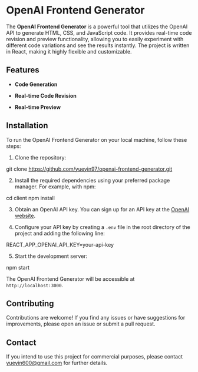 # OpenAI Frontend Generator

The **OpenAI Frontend Generator** is a powerful tool that utilizes the OpenAI API to generate HTML, CSS, and JavaScript code. It provides real-time code revision and preview functionality, allowing you to easily experiment with different code variations and see the results instantly. The project is written in React, making it highly flexible and customizable.

## Features

- **Code Generation** 

- **Real-time Code Revision** 

- **Real-time Preview** 

## Installation

To run the OpenAI Frontend Generator on your local machine, follow these steps:

1. Clone the repository:

git clone https://github.com/yueyin97/openai-frontend-generator.git


2. Install the required dependencies using your preferred package manager. For example, with npm:

cd client
npm install

3. Obtain an OpenAI API key. You can sign up for an API key at the [OpenAI website](https://openai.com/).

4. Configure your API key by creating a `.env` file in the root directory of the project and adding the following line:

REACT_APP_OPENAI_API_KEY=your-api-key

5. Start the development server:

npm start

The OpenAI Frontend Generator will be accessible at `http://localhost:3000`.


## Contributing

Contributions are welcome! If you find any issues or have suggestions for improvements, please open an issue or submit a pull request.

## Contact

If you intend to use this project for commercial purposes, please contact [yueyin600@gmail.com](mailto:yueyin600@gmail.com) for further details.





